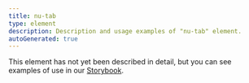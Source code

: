 ```yaml
---
title: nu-tab
type: element
description: Description and usage examples of "nu-tab" element.
autoGenerated: true
---
```


This element has not yet been described in detail, but you can see examples of use in our [Storybook](/storybook).